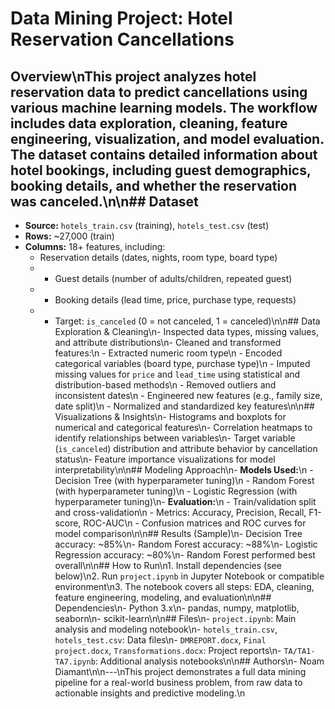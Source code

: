 # Data Mining Project: Hotel Reservation Cancellations

## Overview\nThis project analyzes hotel reservation data to predict cancellations using various machine learning models. The workflow includes data exploration, cleaning, feature engineering, visualization, and model evaluation. The dataset contains detailed information about hotel bookings, including guest demographics, booking details, and whether the reservation was canceled.\n\n## Dataset
- **Source:** `hotels_train.csv` (training), `hotels_test.csv` (test)
- **Rows:** ~27,000 (train)
- **Columns:** 18+ features, including:
    - Reservation details (dates, nights, room type, board type)
    -   - Guest details (number of adults/children, repeated guest)
    -   - Booking details (lead time, price, purchase type, requests)
    - - Target: `is_canceled` (0 = not canceled, 1 = canceled)\n\n## Data Exploration & Cleaning\n- Inspected data types, missing values, and attribute distributions\n- Cleaned and transformed features:\n  - Extracted numeric room type\n  - Encoded categorical variables (board type, purchase type)\n  - Imputed missing values for `price` and `lead_time` using statistical and distribution-based methods\n  - Removed outliers and inconsistent dates\n  - Engineered new features (e.g., family size, date split)\n  - Normalized and standardized key features\n\n## Visualizations & Insights\n- Histograms and boxplots for numerical and categorical features\n- Correlation heatmaps to identify relationships between variables\n- Target variable (`is_canceled`) distribution and attribute behavior by cancellation status\n- Feature importance visualizations for model interpretability\n\n## Modeling Approach\n- **Models Used:**\n  - Decision Tree (with hyperparameter tuning)\n  - Random Forest (with hyperparameter tuning)\n  - Logistic Regression (with hyperparameter tuning)\n- **Evaluation:**\n  - Train/validation split and cross-validation\n  - Metrics: Accuracy, Precision, Recall, F1-score, ROC-AUC\n  - Confusion matrices and ROC curves for model comparison\n\n## Results (Sample)\n- Decision Tree accuracy: ~85%\n- Random Forest accuracy: ~88%\n- Logistic Regression accuracy: ~80%\n- Random Forest performed best overall\n\n## How to Run\n1. Install dependencies (see below)\n2. Run `project.ipynb` in Jupyter Notebook or compatible environment\n3. The notebook covers all steps: EDA, cleaning, feature engineering, modeling, and evaluation\n\n## Dependencies\n- Python 3.x\n- pandas, numpy, matplotlib, seaborn\n- scikit-learn\n\n## Files\n- `project.ipynb`: Main analysis and modeling notebook\n- `hotels_train.csv`, `hotels_test.csv`: Data files\n- `DMREPORT.docx`, `Final project.docx`, `Transformations.docx`: Project reports\n- `TA/TA1-TA7.ipynb`: Additional analysis notebooks\n\n## Authors\n- Noam Diamant\n\n---\nThis project demonstrates a full data mining pipeline for a real-world business problem, from raw data to actionable insights and predictive modeling.\n
